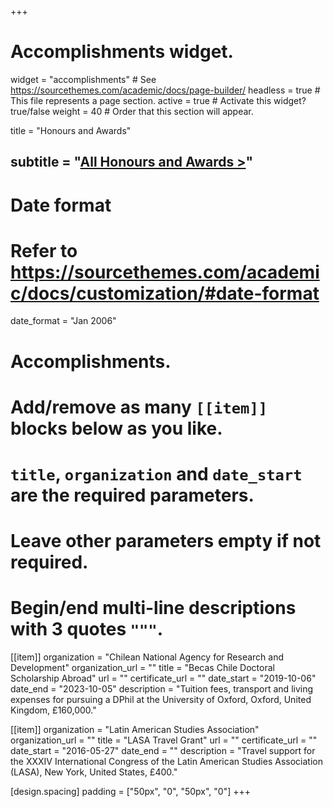 +++
# Accomplishments widget.
widget = "accomplishments"  # See https://sourcethemes.com/academic/docs/page-builder/
headless = true  # This file represents a page section.
active = true  # Activate this widget? true/false
weight = 40  # Order that this section will appear.

title = "Honours and Awards"
## subtitle = "[All Honours and Awards >](awards)"

# Date format
#   Refer to https://sourcethemes.com/academic/docs/customization/#date-format
date_format = "Jan 2006"

# Accomplishments.
#   Add/remove as many `[[item]]` blocks below as you like.
#   `title`, `organization` and `date_start` are the required parameters.
#   Leave other parameters empty if not required.
#   Begin/end multi-line descriptions with 3 quotes `"""`.

[[item]]
  organization = "Chilean National Agency for Research and Development"
  organization_url = ""
  title = "Becas Chile Doctoral Scholarship Abroad"
  url = ""
  certificate_url = ""
  date_start = "2019-10-06"
  date_end = "2023-10-05"
  description = "Tuition fees, transport and living expenses for pursuing a DPhil at the University of Oxford, Oxford, United Kingdom, £160,000."
  
[[item]]
  organization = "Latin American Studies Association"
  organization_url = ""
  title = "LASA Travel Grant"
  url = ""
  certificate_url = ""
  date_start = "2016-05-27"
  date_end = ""
  description = "Travel support for the XXXIV International Congress of the Latin American Studies Association (LASA), New York, United States, £400."

[design.spacing]
  padding = ["50px", "0", "50px", "0"]
+++
